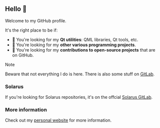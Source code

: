 ## Hello 👋

Welcome to my GitHub profile.

It's the right place to be if:
- 🎨 You're looking for my **Qt utilities**: QML libraries, Qt tools, etc.
- 🔧 You're looking for my **other various programming projects**.
- 🤝 You're looking for my **contributions to open-source projects** that are on GitHub.

> [!note]
> Beware that not everything I do is here. There is also some stuff on [GitLab](https://gitlab.com/oclero/).

### Solarus

If you're looking for Solarus repositories, it's on the offcial [Solarus GitLab](https://gitlab.com/solarus-games/).

### More information

Check out my [personal website](https://www.olivierclero.com) for more information.
